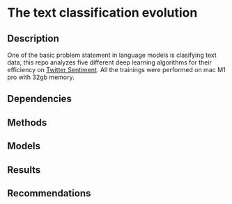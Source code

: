 # The text classification evolution

## Description

One of the basic problem statement in language models is clasifying text data, this repo analyzes five different deep learning algorithms for their efficiency
on [Twitter Sentiment](https://www.kaggle.com/datasets/kazanova/sentiment140). All the trainings were performed on mac M1 pro with 32gb memory.

## Dependencies

## Methods

## Models

## Results

## Recommendations

